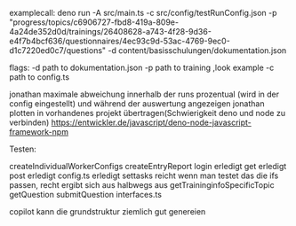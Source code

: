 examplecall:
deno run -A src/main.ts -c src/config/testRunConfig.json -p "progress/topics/c6906727-fbd8-419a-809e-4a24de352d0d/trainings/26408628-a743-4f28-9d36-e4f7b4bcf636/questionnaires/4ec93c9d-53ac-4769-9ec0-d1c7220ed0c7/questions" -d content/basisschulungen/dokumentation.json

flags:
-d path to dokumentation.json
-p path to training ,look example
-c path to config.ts

jonathan maximale abweichung innerhalb der runs prozentual (wird in der config eingestellt) und während der auswertung angezeigen
jonathan plotten in vorhandenes projekt übertragen(Schwierigkeit deno und node zu verbinden)
<https://entwickler.de/javascript/deno-node-javascript-framework-npm>

 
Testen:

createIndividualWorkerConfigs
createEntryReport
login     erledigt
get       erledigt
post      erledigt
config.ts erledigt
settasks         reicht wenn man testet das die ifs passen, recht ergibt sich aus halbwegs aus
getTraininginfoSpecificTopic
getQuestion
submitQuestion
interfaces.ts

copilot kann die grundstruktur ziemlich gut genereien
